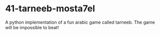 # 41-tarneeb-mosta7el
A python implementation of a fun arabic game called tarneeb. The game will be impossible to beat!
